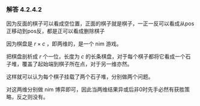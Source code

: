 ### 解答 4.2.4.2

因为反面的棋子可以看成空位置，正面的棋子就是棋子，一正一反可以看成从pos正移动到pos反，都是正可以看成删除棋子

因为棋盘是 $r\times c$ ，即两维的，是一个 nim 游戏。

把棋盘剖析成 $r$ 个一位，长度为 $c$ 的长条棋盘，对于每个棋子都将它看成一个石子堆，覆盖了起始端到棋子所在点，对于另一维亦然。

这样就可以认为每个棋子挂载了两个石子堆，分别做两个问题。

对这两维分别做 nim 博弈即可，因此当两维结果异或后非0时先手必然有获胜策略，反之则没有。